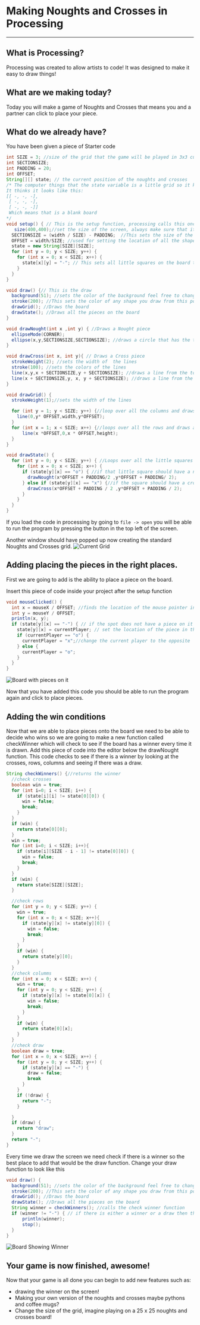 # Making Noughts and Crosses in Processing
---
## What is Processing?
Processing was created to allow artists to code! It was designed to make it easy to draw things!

## What are we making today?
Today you will make a game of Noughts and Crosses that means you and a partner can click to place your piece.
## What do we already have?
You have been given a piece of Starter code
```java
int SIZE = 3; //size of the grid that the game will be played in 3x3 currently
int SECTIONSIZE;
int PADDING = 20;
int OFFSET;
String[][] state; // the current position of the noughts and crosses
/* The computer things that the state variable is a little grid so it knows what the board currently looks like
It thinks it looks like this:
[[ -, -, -],
 [ -, -, -],
 [ -, -, -]]
 Which means that is a blank board
*/
void setup() { // This is the setup function, processing calls this once when you load up your program, you use it to setup your program and set things like variables.
   size(400,400);//set the size of the screen, always make sure that it is a square! But feel free to make it as big as you want
  SECTIONSIZE = (width / SIZE) - PADDING;  //This sets the size of the little squares inside the grid
  OFFSET = width/SIZE; //used for setting the location of all the shapes
  state = new String[SIZE][SIZE];
  for (int y = 0; y < SIZE; y++) {
    for (int x = 0; x < SIZE; x++) {
      state[x][y] = "-"; // This sets all little squares on the board to "-"
    }
  }
}

void draw() {// This is the draw
  background(51); //sets the color of the background feel free to change the color to what ever you like!
  stroke(200); //This sets the color of any shape you draw from this point on, if you call this again it doesn't change the color of anything that was already drawn
  drawGrid(); //Draws the board
  drawState(); //Draws all the pieces on the board
}

void drawNought(int x ,int y) { //Draws a Nought piece
  ellipseMode(CORNER);
  ellipse(x,y,SECTIONSIZE,SECTIONSIZE); //draws a circle that has the top left hand corner at the point x, y which is passed to the function!
}

void drawCross(int x, int y){ // Draws a Cross piece
  strokeWeight(2); //sets the width of  the lines
  stroke(100); //sets the colors of the lines
  line(x,y,x + SECTIONSIZE,y + SECTIONSIZE); //draws a line from the top left of the little square to the bottom right of the square
  line(x + SECTIONSIZE,y, x, y + SECTIONSIZE); //draws a line from the top right of the little square to the bottom left of the square
}

void drawGrid() {
  strokeWeight(1);//sets the width of the lines

  for (int y = 1; y < SIZE; y++) {//loop over all the columns and draws a line from the top of the screen to the bottom of the screen
    line(0,y* OFFSET,width,y*OFFSET);
  }
  for (int x = 1; x < SIZE; x++) {//loops over all the rows and draws a line from the left hand side of the screen to the right of the screen
      line(x *OFFSET,0,x * OFFSET,height);
  }
}

void drawState() {
  for (int y = 0; y < SIZE; y++) { //Loops over all the little squares on the grid
    for (int x = 0; x < SIZE; x++) {
      if (state[y][x] == "o") { //if that little square should have a nought in it calls the drawNought function and puts one in that square
        drawNought(x*OFFSET + PADDING/2 ,y*OFFSET + PADDING/ 2);
      } else if (state[y][x] == "x") {//if the square should have a cross in it then the drawCross function is called
        drawCross(x*OFFSET + PADDING / 2 ,y*OFFSET + PADDING / 2);
      }
    }
  }
}
```
If you load the code in processing by going to `file -> open` you will be able to run the program by pressing the button in the top left of the screen.

Another window should have popped up now creating the standard Noughts and Crosses grid.
![Current Grid](https://github.com/ScottHarwoodTech/NoughtsAndCrossesProcessing/blob/master/blank%20board.PNG)

## Adding placing the pieces in the right places.
First we are going to add is the ability to place a piece on the board.

Insert this piece of code inside your project after the setup function
```java
void mouseClicked() {
  int x = mouseX / OFFSET; //finds the location of the mouse pointer in terms of the small grid
  int y = mouseY / OFFSET;
  println(x, y);
  if (state[y][x] == "-") { // if the spot does not have a piece on it then you are allowed to place one there
    state[y][x] = currentPlayer; // set the location of the piece in the state to the current player
    if (currentPlayer == "o") {
      currentPlayer = "x";//change the current player to the opposite
    } else {
      currentPlayer = "o";
    }
  }
}
```
![Board with pieces on it](https://github.com/ScottHarwoodTech/NoughtsAndCrossesProcessing/blob/master/Board%20with%20pieces%20on%20it.PNG)


Now that you have added this code you should be able to run the program again and click to place pieces.

## Adding the win conditions
Now that we are able to place pieces onto the board we need to be able to decide who wins so we are going to make a new function called checkWinner which will check to see if the board has a winner every time it is drawn.
Add this piece of code into the editor below the drawNought function. This code checks to see if there is a winner by looking at the crosses, rows, columns and seeing if there was a draw.
```java
String checkWinners() {//returns the winner
  //check crosses
  boolean win = true;
  for (int i=0; i < SIZE; i++) {
    if (state[i][i] != state[0][0]) {
      win = false;
      break;
    }
  }
  if (win) {
    return state[0][0];
  }
  win = true;
  for (int i=0; i < SIZE; i++){
    if (state[i][SIZE - i - 1] != state[0][0]) {
      win = false;
      break;
    }
  }
  if (win) {
    return state[SIZE][SIZE];
  }

  //check rows
  for (int y = 0; y < SIZE; y++) {    
    win = true;
    for (int x = 0; x < SIZE; x++){
      if (state[y][x] != state[y][0]) {
        win = false;
        break;
      }
    }
    if (win) {
      return state[y][0];
    }
  }
  //check columms
  for (int x = 0; x < SIZE; x++) {
    win = true;
    for (int y = 0; y < SIZE; y++) {
      if (state[y][x] != state[0][x]) {
        win = false;
        break;
      }
    }
    if (win) {
      return state[0][x];
    }
  }
  //check draw
  boolean draw = true;
  for (int x = 0; x < SIZE; x++) {
    for (int y = 0; y < SIZE; y++) {
      if (state[y][x] == "-") {
        draw = false;
        break
      }
    }
    if (!draw) {
      return "-";
    }

  }
  if (draw) {
    return "draw";
  }
  return "-";
}
```

Every time we draw the screen we need check if there is a winner so the best place to add that would be the draw function. Change your draw function to look like this
```java
void draw() {
  background(51); //sets the color of the background feel free to change the color to what ever you like!
  stroke(200); //This sets the color of any shape you draw from this point on, if you call this again it doesn't change the color of anything that was already drawn
  drawGrid(); //Draws the board
  drawState(); //Draws all the pieces on the board
  String winner = checkWinners(); //calls the check winner function
  if (winner != "-") { // if there is either a winner or a draw then the winner is printed to the console and the game is stopped
      println(winner);
      stop();
  }
}
```
![Board Showing Winner](https://github.com/ScottHarwoodTech/NoughtsAndCrossesProcessing/blob/master/WinnerBoard.PNG)
## Your game is now finished, awesome!
Now that your game is all done you can begin to add new features such as:
* drawing the winner on the screen!
* Making your own version of the noughts and crosses maybe pythons and coffee mugs?
* Change the size of the grid, imagine playing on a 25 x 25 noughts and crosses board!

